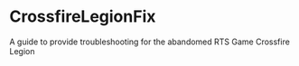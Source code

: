 # CrossfireLegionFix
A guide to provide troubleshooting for the abandomed RTS Game Crossfire Legion
